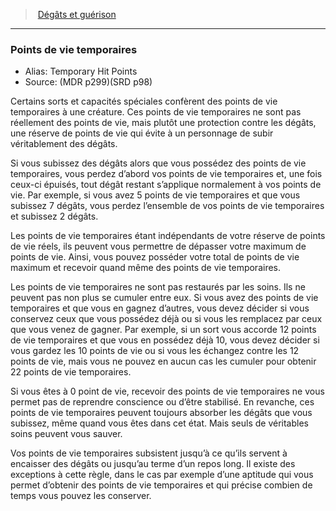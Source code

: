 ﻿> [Dégâts et guérison ](hd_damage_healing.md)

---

### Points de vie temporaires

- Alias: Temporary Hit Points
- Source: (MDR p299)(SRD p98)

Certains sorts et capacités spéciales confèrent des points de vie temporaires à une créature. Ces points de vie temporaires ne sont pas réellement des points de vie, mais plutôt une protection contre les dégâts, une réserve de points de vie qui évite à un personnage de subir véritablement des dégâts.

Si vous subissez des dégâts alors que vous possédez des points de vie temporaires, vous perdez d’abord vos points de vie temporaires et, une fois ceux-ci épuisés, tout dégât restant s’applique normalement à vos points de vie. Par exemple, si vous avez 5 points de vie temporaires et que vous subissez 7 dégâts, vous perdez l’ensemble de vos points de vie temporaires et subissez 2 dégâts.

Les points de vie temporaires étant indépendants de votre réserve de points de vie réels, ils peuvent vous permettre de dépasser votre maximum de points de vie. Ainsi, vous pouvez posséder votre total de points de vie maximum et recevoir quand même des points de vie temporaires.

Les points de vie temporaires ne sont pas restaurés par les soins. Ils ne peuvent pas non plus se cumuler entre eux. Si vous avez des points de vie temporaires et que vous en gagnez d’autres, vous devez décider si vous conservez ceux que vous possédez déjà ou si vous les remplacez par ceux que vous venez de gagner. Par exemple, si un sort vous accorde 12 points de vie temporaires et que vous en possédez déjà 10, vous devez décider si vous gardez les 10 points de vie ou si vous les échangez contre les 12 points de vie, mais vous ne pouvez en aucun cas les cumuler pour obtenir 22 points de vie temporaires.

Si vous êtes à 0 point de vie, recevoir des points de vie temporaires ne vous permet pas de reprendre conscience ou d’être stabilisé. En revanche, ces points de vie temporaires peuvent toujours absorber les dégâts que vous subissez, même quand vous êtes dans cet état. Mais seuls de véritables soins peuvent vous sauver.

Vos points de vie temporaires subsistent jusqu’à ce qu’ils servent à encaisser des dégâts ou jusqu’au terme d’un repos long. Il existe des exceptions à cette règle, dans le cas par exemple d’une aptitude qui vous permet d’obtenir des points de vie temporaires et qui précise combien de temps vous pouvez les conserver.

